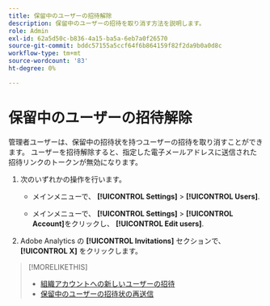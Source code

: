 ```yaml
---
title: 保留中のユーザーの招待解除
description: 保留中のユーザーの招待を取り消す方法を説明します。
role: Admin
exl-id: 62a5d50c-b836-4a15-ba5a-6eb7a0f26570
source-git-commit: bddc57155a5ccf64f6b864159f82f2da9b0a0d8c
workflow-type: tm+mt
source-wordcount: '83'
ht-degree: 0%

---
```


# 保留中のユーザーの招待解除

管理者ユーザーは、保留中の招待状を持つユーザーの招待を取り消すことができます。 ユーザーを招待解除すると、指定した電子メールアドレスに送信された招待リンクのトークンが無効になります。

1. 次のいずれかの操作を行います。

   * メインメニューで、 **[!UICONTROL Settings]** > **[!UICONTROL Users]**.

   * メインメニューで、 **[!UICONTROL Settings]** > **[!UICONTROL Account]**&#x200B;をクリックし、 **[!UICONTROL Edit users]**.

1. Adobe Analytics の **[!UICONTROL Invitations]** セクションで、 **[!UICONTROL X]** をクリックします。

>[!MORELIKETHIS]
>
>* [組織アカウントへの新しいユーザーの招待](user-invite.md)
>* [保留中のユーザーの招待状の再送信](user-resend-invite.md)

<!-- >* [Edit User Permissions or Delete a User](user-edit.md) -->
